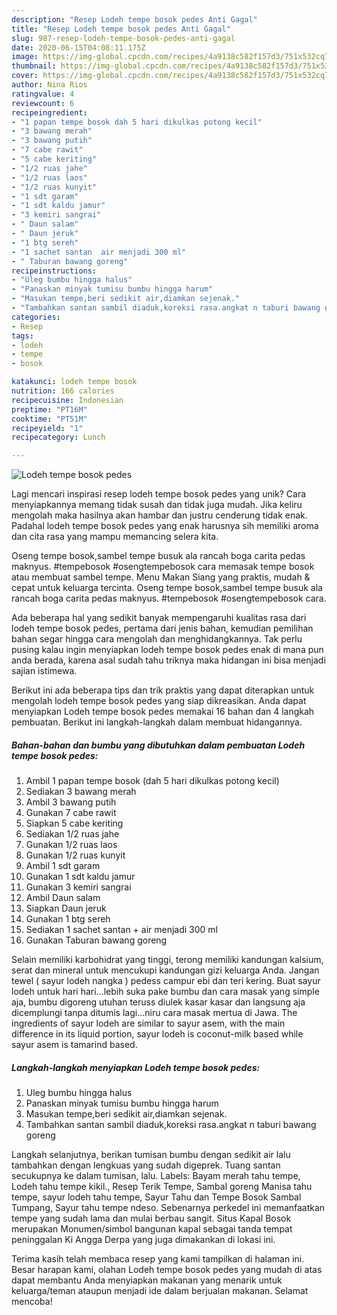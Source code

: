 ```yaml
---
description: "Resep Lodeh tempe bosok pedes Anti Gagal"
title: "Resep Lodeh tempe bosok pedes Anti Gagal"
slug: 987-resep-lodeh-tempe-bosok-pedes-anti-gagal
date: 2020-06-15T04:08:11.175Z
image: https://img-global.cpcdn.com/recipes/4a9138c582f157d3/751x532cq70/lodeh-tempe-bosok-pedes-foto-resep-utama.jpg
thumbnail: https://img-global.cpcdn.com/recipes/4a9138c582f157d3/751x532cq70/lodeh-tempe-bosok-pedes-foto-resep-utama.jpg
cover: https://img-global.cpcdn.com/recipes/4a9138c582f157d3/751x532cq70/lodeh-tempe-bosok-pedes-foto-resep-utama.jpg
author: Nina Rios
ratingvalue: 4
reviewcount: 6
recipeingredient:
- "1 papan tempe bosok dah 5 hari dikulkas potong kecil"
- "3 bawang merah"
- "3 bawang putih"
- "7 cabe rawit"
- "5 cabe keriting"
- "1/2 ruas jahe"
- "1/2 ruas laos"
- "1/2 ruas kunyit"
- "1 sdt garam"
- "1 sdt kaldu jamur"
- "3 kemiri sangrai"
- " Daun salam"
- " Daun jeruk"
- "1 btg sereh"
- "1 sachet santan  air menjadi 300 ml"
- " Taburan bawang goreng"
recipeinstructions:
- "Uleg bumbu hingga halus"
- "Panaskan minyak tumisu bumbu hingga harum"
- "Masukan tempe,beri sedikit air,diamkan sejenak."
- "Tambahkan santan sambil diaduk,koreksi rasa.angkat n taburi bawang goreng"
categories:
- Resep
tags:
- lodeh
- tempe
- bosok

katakunci: lodeh tempe bosok 
nutrition: 166 calories
recipecuisine: Indonesian
preptime: "PT16M"
cooktime: "PT51M"
recipeyield: "1"
recipecategory: Lunch

---
```



![Lodeh tempe bosok pedes](https://img-global.cpcdn.com/recipes/4a9138c582f157d3/751x532cq70/lodeh-tempe-bosok-pedes-foto-resep-utama.jpg)

Lagi mencari inspirasi resep lodeh tempe bosok pedes yang unik? Cara menyiapkannya memang tidak susah dan tidak juga mudah. Jika keliru mengolah maka hasilnya akan hambar dan justru cenderung tidak enak. Padahal lodeh tempe bosok pedes yang enak harusnya sih memiliki aroma dan cita rasa yang mampu memancing selera kita.

Oseng tempe bosok,sambel tempe busuk ala rancah boga carita pedas maknyus. #tempebosok #osengtempebosok cara memasak tempe bosok atau membuat sambel tempe. Menu Makan Siang yang praktis, mudah &amp; cepat untuk keluarga tercinta. Oseng tempe bosok,sambel tempe busuk ala rancah boga carita pedas maknyus. #tempebosok #osengtempebosok cara.

Ada beberapa hal yang sedikit banyak mempengaruhi kualitas rasa dari lodeh tempe bosok pedes, pertama dari jenis bahan, kemudian pemilihan bahan segar hingga cara mengolah dan menghidangkannya. Tak perlu pusing kalau ingin menyiapkan lodeh tempe bosok pedes enak di mana pun anda berada, karena asal sudah tahu triknya maka hidangan ini bisa menjadi sajian istimewa.


Berikut ini ada beberapa tips dan trik praktis yang dapat diterapkan untuk mengolah lodeh tempe bosok pedes yang siap dikreasikan. Anda dapat menyiapkan Lodeh tempe bosok pedes memakai 16 bahan dan 4 langkah pembuatan. Berikut ini langkah-langkah dalam membuat hidangannya.

<!--inarticleads1-->

##### Bahan-bahan dan bumbu yang dibutuhkan dalam pembuatan Lodeh tempe bosok pedes:

1. Ambil 1 papan tempe bosok (dah 5 hari dikulkas potong kecil)
1. Sediakan 3 bawang merah
1. Ambil 3 bawang putih
1. Gunakan 7 cabe rawit
1. Siapkan 5 cabe keriting
1. Sediakan 1/2 ruas jahe
1. Gunakan 1/2 ruas laos
1. Gunakan 1/2 ruas kunyit
1. Ambil 1 sdt garam
1. Gunakan 1 sdt kaldu jamur
1. Gunakan 3 kemiri sangrai
1. Ambil  Daun salam
1. Siapkan  Daun jeruk
1. Gunakan 1 btg sereh
1. Sediakan 1 sachet santan + air menjadi 300 ml
1. Gunakan  Taburan bawang goreng


Selain memiliki karbohidrat yang tinggi, terong memiliki kandungan kalsium, serat dan mineral untuk mencukupi kandungan gizi keluarga Anda. Jangan tewel ( sayur lodeh nangka ) pedess campur ebi dan teri kering. Buat sayur lodeh untuk hari hari…lebih suka pake bumbu dan cara masak yang simple aja, bumbu digoreng utuhan teruss diulek kasar kasar dan langsung aja dicemplungi tanpa ditumis lagi…niru cara masak mertua di Jawa. The ingredients of sayur lodeh are similar to sayur asem, with the main difference in its liquid portion, sayur lodeh is coconut-milk based while sayur asem is tamarind based. 

<!--inarticleads2-->

##### Langkah-langkah menyiapkan Lodeh tempe bosok pedes:

1. Uleg bumbu hingga halus
1. Panaskan minyak tumisu bumbu hingga harum
1. Masukan tempe,beri sedikit air,diamkan sejenak.
1. Tambahkan santan sambil diaduk,koreksi rasa.angkat n taburi bawang goreng


Langkah selanjutnya, berikan tumisan bumbu dengan sedikit air lalu tambahkan dengan lengkuas yang sudah digeprek. Tuang santan secukupnya ke dalam tumisan, lalu. Labels: Bayam merah tahu tempe, Lodeh tahu tempe kikil., Resep Terik Tempe, Sambal goreng Manisa tahu tempe, sayur lodeh tahu tempe, Sayur Tahu dan Tempe Bosok Sambal Tumpang, Sayur tahu tempe ndeso. Sebenarnya perkedel ini memanfaatkan tempe yang sudah lama dan mulai berbau sangit. Situs Kapal Bosok merupakan Monumen/simbol bangunan kapal sebagai tanda tempat peninggalan Ki Angga Derpa yang juga dimakankan di lokasi ini. 

Terima kasih telah membaca resep yang kami tampilkan di halaman ini. Besar harapan kami, olahan Lodeh tempe bosok pedes yang mudah di atas dapat membantu Anda menyiapkan makanan yang menarik untuk keluarga/teman ataupun menjadi ide dalam berjualan makanan. Selamat mencoba!
